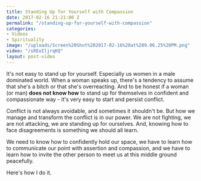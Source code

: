 ```yaml
---
title: Standing Up for Yourself with Compassion
date: 2017-02-16 21:21:00 Z
permalink: "/standing-up-for-yourself-with-compassion"
categories:
- Videos
- Spirituality
image: "/uploads/Screen%20Shot%202017-02-16%20at%209.06.25%20PM.png"
video: "/sREoIljrqKQ"
layout: post-video
---
```


It's not easy to stand up for yourself. Especially us women in a male dominated world. When a woman speaks up, there's a tendency to assume that she's a bitch or that she's overreacting. And to be honest if a woman (or man) **does not know how** to stand up for themselves in confident and compassionate way - it's very easy to start and persist conflict. 

Conflict is not always avoidable, and sometimes it shouldn't be. But how we manage and transform the conflict is in our power. We are not fighting, we are not attacking, we are standing up for ourselves. And, knowing how to face disagreements is something we should all learn.

We need to know how to confidently hold our space, we have to learn how to communicate our point with assertion and compassion, and we have to learn how to invite the other person to meet us at this middle ground peacefully. 

Here's how I do it.